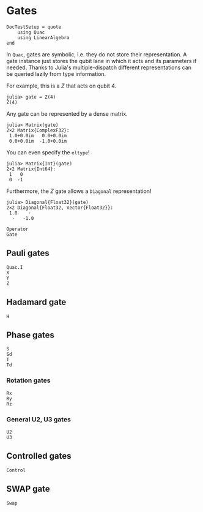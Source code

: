# Gates

```@meta
DocTestSetup = quote
    using Quac
    using LinearAlgebra
end
```

In `Quac`, gates are symbolic, i.e. they do not store their representation. A gate instance just stores the qubit lane in which it acts and its parameters if needed. Thanks to Julia's multiple-dispatch different representations can be queried lazily from type information.

For example, this is a $Z$ that acts on qubit 4.

```jldoctest z-gate
julia> gate = Z(4)
Z(4)
```

Any gate can be represented by a dense matrix.

```jldoctest z-gate
julia> Matrix(gate)
2×2 Matrix{ComplexF32}:
 1.0+0.0im   0.0+0.0im
 0.0+0.0im  -1.0+0.0im
```

You can even specify the `eltype`!

```jldoctest z-gate
julia> Matrix{Int}(gate)
2×2 Matrix{Int64}:
 1   0
 0  -1
```

Furthermore, the $Z$ gate allows a `Diagonal` representation!

```jldoctest z-gate
julia> Diagonal{Float32}(gate)
2×2 Diagonal{Float32, Vector{Float32}}:
 1.0    ⋅
  ⋅   -1.0
```

```@docs
Operator
Gate
```

## Pauli gates

```@docs
Quac.I
X
Y
Z
```

## Hadamard gate

```@docs
H
```

## Phase gates

```@docs
S
Sd
T
Td
```

### Rotation gates

```@docs
Rx
Ry
Rz
```

### General U2, U3 gates

```@docs
U2
U3
```

## Controlled gates

```@docs
Control
```

## SWAP gate

```@docs
Swap
```
